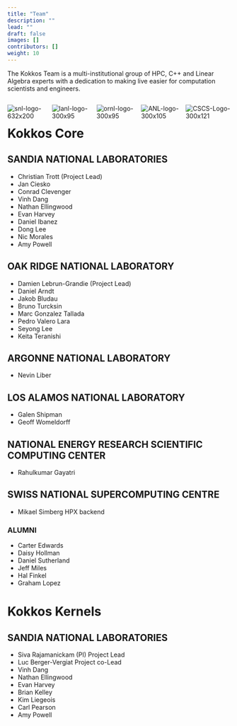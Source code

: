 ```yaml
---
title: "Team"
description: ""
lead: ""
draft: false
images: []
contributors: []
weight: 10
---
```


The Kokkos Team is a multi-institutional group of HPC, C++ and Linear Algebra experts with a dedication to making live easier for computation scientists and engineers.

<div class="community-team-image-column">

![snl-logo-632x200](images/snl-logo-632x200.jpg)

</div>

<div class="community-team-image-column">

![lanl-logo-300x95](images/lanl-logo-300x95.jpg)

</div>

<div class="community-team-image-column">

![ornl-logo-300x95](images/ornl-logo-300x95.jpg)

</div>

<div class="community-team-image-column">

![ANL-logo-300x105](images/ANL-logo-300x105.png)

</div>

<div class="community-team-image-column">

![CSCS-Logo-300x121](images/CSCS-Logo-300x121.jpg)

</div>

# Kokkos Core

## SANDIA NATIONAL LABORATORIES

- Christian Trott (Project Lead)
- Jan Ciesko
- Conrad Clevenger
- Vinh Dang
- Nathan Ellingwood
- Evan Harvey
- Daniel Ibanez
- Dong Lee
- Nic Morales
- Amy Powell

## OAK RIDGE NATIONAL LABORATORY
- Damien Lebrun-Grandie (Project Lead)
- Daniel Arndt
- Jakob Bludau
- Bruno Turcksin
- Marc Gonzalez Tallada
- Pedro Valero Lara
- Seyong Lee
- Keita Teranishi

## ARGONNE NATIONAL LABORATORY

- Nevin Liber

## LOS ALAMOS NATIONAL LABORATORY

- Galen Shipman
- Geoff Womeldorff

## NATIONAL ENERGY RESEARCH SCIENTIFIC COMPUTING CENTER

- Rahulkumar Gayatri

## SWISS NATIONAL SUPERCOMPUTING CENTRE

- Mikael Simberg HPX backend

### ALUMNI

- Carter Edwards
- Daisy Hollman
- Daniel Sutherland
- Jeff Miles
- Hal Finkel
- Graham Lopez

# Kokkos Kernels

## SANDIA NATIONAL LABORATORIES

- Siva Rajamanickam (PI) Project Lead
- Luc Berger-Vergiat Project co-Lead
- Vinh Dang
- Nathan Ellingwood
- Evan Harvey
- Brian Kelley
- Kim Liegeois
- Carl Pearson
- Amy Powell


<style>

    /* Align horizontally /community/team's image */
    .community-team-image-column {
        float: left;
        width: 20%; /* 100% / 5 figures = 20% */
    }

</style>